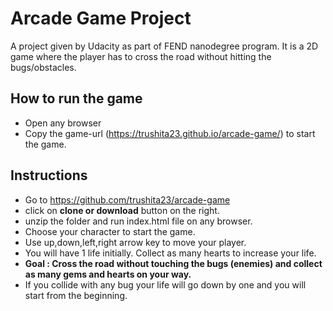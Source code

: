 # Arcade Game Project
A project given by Udacity as part of FEND nanodegree program. It is a 2D game where the player has to cross the road without hitting the bugs/obstacles.

## How to run the game

* Open any browser
* Copy the game-url (https://trushita23.github.io/arcade-game/) to start the game.

## Instructions
* Go to https://github.com/trushita23/arcade-game
* click on **clone or download** button on the right.
* unzip the folder and run index.html file on any browser.
* Choose your character to start the game.
* Use up,down,left,right arrow key to move your player.
* You will have 1 life initially. Collect as many hearts to increase your life.
* **Goal : Cross the road without touching the bugs (enemies) and collect as many gems and hearts on your way.**
* If you collide with any bug your life will go down by one and you will start from the beginning.

